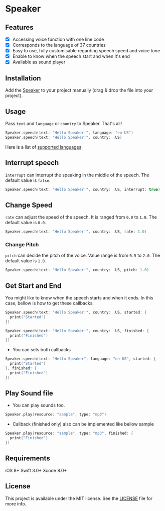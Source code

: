 # Speaker

## Features

- [x] Accessing voice function with one line code
- [x] Corresponds to the language of 37 countries
- [x] Easy to use, fully customisable regarding speech speed and voice tone
- [x] Enable to know when the speech start and when it's end
- [x] Available as sound player

## Installation

Add the [Speaker](https://github.com/WataruMaeda/speaker/blob/master/Speaker/Speaker.swift) to your project manually (drag & drop the file into your project).

## Usage

Pass `text` and `language` or `country` to Speaker. That's all!

```Swift
Speaker.speech(text: "Hello Speaker!", language: "en-US")
Speaker.speech(text: "Hello Speaker!", country: .US)
```

Here is a list of [supported languages](https://github.com/WataruMaeda/speaker/blob/master/Speaker/Speaker.swift#L147L184)

## Interrupt speech

`interrupt` can interrupt the speaking in the middle of the speech. The default value is `false`.

```Swift
Speaker.speech(text: "Hello Speaker!", country: .US, interrupt: true)
```

## Change Speed

`rate` can adjust the speed of the speech. It is ranged from `0.0` to `1.0`. The default value is `0.0`.

```Swift
Speaker.speech(text: "Hello Speaker!", country: .US, rate: 1.0)
```
### Change Pitch

`pitch` can decide the pitch of the voice. Value range is from `0.5` to `2.0`. The default value is `1.0`.

```Swift
Speaker.speech(text: "Hello Speaker!", country: .US, pitch: 1.0)
```

## Get Start and End

You might like to know when the speech starts and when it ends. In this case, bellow is how to get these callbacks.

```Swift
Speaker.speech(text: "Hello Speaker!", country: .US, started: {
  print("Started")
})
```
```Swift
Speaker.speech(text: "Hello Speaker!", country: .US, finished: {
  print("Finished")
})
```
* You can sets both callbacks

```Swift
Speaker.speech(text: "Hello Speaker", language: "en-US", started: {
  print("Started")
}, finished: {
  print("Finished")
})
```

## Play Sound file

* You can play sounds too. 

```Swift
Speaker.play(resource: "sample", type: "mp3")
```

* Callback (finished only) also can be implemented like bellow sample

```Swift
Speaker.play(resource: "sample", type: "mp3", finished: {
  print("Finished")
})
```

## Requirements

iOS 8+
Swift 3.0+
Xcode 8.0+

## License

This project is available under the MIT license. See the [LICENSE](https://github.com/WataruMaeda/speaker/blob/master/LICENSE) file for more info.
